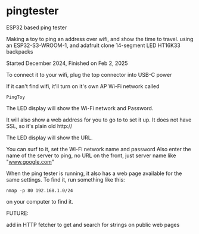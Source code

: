 # pingtester
ESP32 based ping tester

Making a toy to ping an address over wifi, and show the time to travel.
using an ESP32-S3-WROOM-1, 
and adafruit clone 14-segment LED HT16K33 backpacks

Started December 2024, Finished on Feb 2, 2025

To connect it to your wifi, plug the top connector into USB-C power

If it can't find wifi, it'll turn on it's own AP Wi-Fi network called

    PingToy

The LED display will show the Wi-Fi network and Password.

It will also show a web address for you to go to to set it up.
It does not have SSL, so it's plain old http://

The LED display will show the URL.

You can surf to it, set the Wi-Fi network name and password
Also enter the name of the server to ping, no URL on the front, just
server name like "www.google.com"

When the ping tester is running, it also has a web page available
for the same settings.  To find it, run something like this:

    nmap -p 80 192.168.1.0/24

on your computer to find it.


FUTURE:

add in HTTP fetcher to get and search for strings on public web pages
